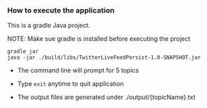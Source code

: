 ### How to execute the application

This is a gradle Java project.

NOTE: Make sue gradle is installed before executing the project

```$shell
gradle jar
java -jar ./build/libs/TwitterLiveFeedPersist-1.0-SNAPSHOT.jar

```
- The command line will prompt for 5 topics

- Type `exit` anytime to quit application

- The output files are generated under ./output/{topicName}.txt


